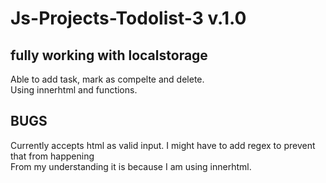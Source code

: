 # Js-Projects-Todolist-3 v.1.0
## fully working with localstorage
Able to add task, mark as compelte and delete. <br />
Using innerhtml and functions.
## BUGS
Currently accepts html as valid input. I might have to add regex to prevent that from happening <br />
From my understanding it is because I am using innerhtml.
